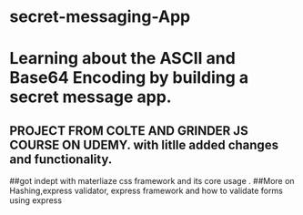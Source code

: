 # secret-messaging-App

# Learning about the ASCII and Base64 Encoding by building a secret message app.

## PROJECT FROM COLTE AND GRINDER JS COURSE ON UDEMY. with litlle added changes and functionality.

##got indept with materliaze css framework and its core usage .
##More on Hashing,express validator, express framework and how to validate forms using express
